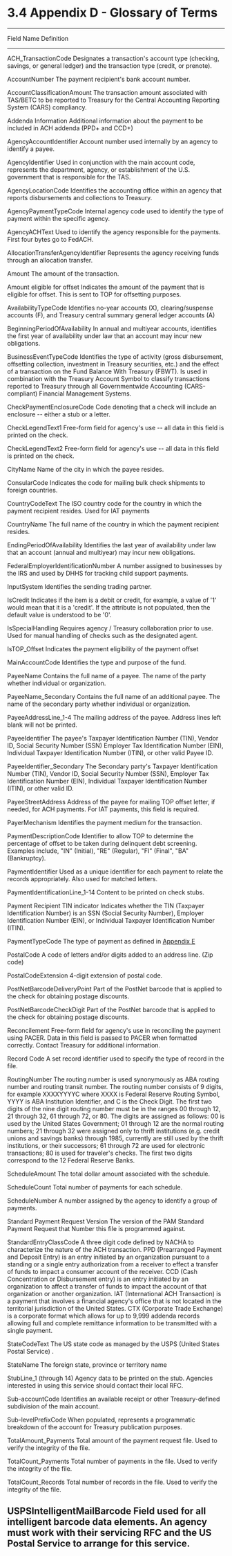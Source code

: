# 3.4 Appendix D - Glossary of Terms

  ----------------------------------------------------------------------------------------------
  Field Name                            Definition
  ------------------------------------- --------------------------------------------------------
  ACH_TransactionCode                   Designates a transaction's account type (checking,
                                        savings, or general ledger) and the transaction type
                                        (credit, or prenote).

  AccountNumber                         The payment recipient's bank account number.

  AccountClassificationAmount           The transaction amount associated with TAS/BETC to be
                                        reported to Treasury for the Central Accounting
                                        Reporting System (CARS) compliancy.

  Addenda Information                   Additional information about the payment to be included
                                        in ACH addenda (PPD+ and CCD+)

  AgencyAccountIdentifier               Account number used internally by an agency to identify
                                        a payee.

  AgencyIdentifier                      Used in conjunction with the main account code,
                                        represents the department, agency, or establishment of
                                        the U.S. government that is responsible for the TAS.

  AgencyLocationCode                    Identifies the accounting office within an agency that
                                        reports disbursements and collections to Treasury.

  AgencyPaymentTypeCode                 Internal agency code used to identify the type of
                                        payment within the specific agency.

  AgencyACHText                         Used to identify the agency responsible for the
                                        payments. First four bytes go to FedACH.

  AllocationTransferAgencyIdentifier    Represents the agency receiving funds through an
                                        allocation transfer.

  Amount                                The amount of the transaction.

  Amount eligible for offset            Indicates the amount of the payment that is eligible for
                                        offset. This is sent to TOP for offsetting purposes.

  AvailabilityTypeCode                  Identifies no-year accounts (X), clearing/suspense
                                        accounts (F), and Treasury central summary general
                                        ledger accounts (A)

  BeginningPeriodOfAvailability         In annual and multiyear accounts, identifies the first
                                        year of availability under law that an account may incur
                                        new obligations.

  BusinessEventTypeCode                 Identifies the type of activity (gross disbursement,
                                        offsetting collection, investment in Treasury
                                        securities, etc.) and the effect of a transaction on the
                                        Fund Balance With Treasury (FBWT). Is used in
                                        combination with the Treasury Account Symbol to classify
                                        transactions reported to Treasury through all
                                        Governmentwide Accounting (CARS-compliant) Financial
                                        Management Systems.

  CheckPaymentEnclosureCode             Code denoting that a check will include an enclosure --
                                        either a stub or a letter.

  CheckLegendText1                      Free-form field for agency's use -- all data in this
                                        field is printed on the check.

  CheckLegendText2                      Free-form field for agency's use -- all data in this
                                        field is printed on the check.

  CityName                              Name of the city in which the payee resides.

  ConsularCode                          Indicates the code for mailing bulk check shipments to
                                        foreign countries.

  CountryCodeText                       The ISO country code for the country in which the
                                        payment recipient resides. Used for IAT payments

  CountryName                           The full name of the country in which the payment
                                        recipient resides.

  EndingPeriodOfAvailability            Identifies the last year of availability under law that
                                        an account (annual and multiyear) may incur new
                                        obligations.

  FederalEmployerIdentificationNumber   A number assigned to businesses by the IRS and used by
                                        DHHS for tracking child support payments.

                                        

                                        

  InputSystem                           Identifies the sending trading partner.

  IsCredit                              Indicates if the item is a debit or credit, for example,
                                        a value of \'1\' would mean that it is a \'credit\'. If
                                        the attribute is not populated, then the default value
                                        is understood to be \'0\'.

  IsSpecialHandling                     Requires agency / Treasury collaboration prior to use.
                                        Used for manual handling of checks such as the
                                        designated agent.

  IsTOP_Offset                          Indicates the payment eligibility of the payment offset

  MainAccountCode                       Identifies the type and purpose of the fund.

  PayeeName                             Contains the full name of a payee. The name of the party
                                        whether individual or organization.

  PayeeName_Secondary                   Contains the full name of an additional payee. The name
                                        of the secondary party whether individual or
                                        organization.

  PayeeAddressLine_1-4                  The mailing address of the payee. Address lines left
                                        blank will not be printed.

  PayeeIdentifier                       The payee\'s Taxpayer Identification Number (TIN),
                                        Vendor ID, Social Security Number (SSN) Employer Tax
                                        Identification Number (EIN), Individual Taxpayer
                                        Identification Number (ITIN), or other valid Payee ID.

  PayeeIdentifier_Secondary             The Secondary party's Taxpayer Identification Number
                                        (TIN), Vendor ID, Social Security Number (SSN), Employer
                                        Tax Identification Number (EIN), Individual Taxpayer
                                        Identification Number (ITIN), or other valid ID.

  PayeeStreetAddress                    Address of the payee for mailing TOP offset letter, if
                                        needed, for ACH payments. For IAT payments, this field
                                        is required.

  PayerMechanism                        Identifies the payment medium for the transaction.

  PaymentDescriptionCode                Identifier to allow TOP to determine the percentage of
                                        offset to be taken during delinquent debt screening.
                                        Examples include, "IN" (Initial), "RE" (Regular), "FI"
                                        (Final", "BA" (Bankruptcy).

  PaymentIdentifier                     Used as a unique identifier for each payment to relate
                                        the records appropriately. Also used for matched
                                        letters.

  PaymentIdentificationLine_1-14        Content to be printed on check stubs.

  Payment Recipient TIN indicator       Indicates whether the TIN (Taxpayer Identification
                                        Number) is an SSN (Social Security Number), Employer
                                        Identification Number (EIN), or Individual Taxpayer
                                        Identification Number (ITIN).

  PaymentTypeCode                       The type of payment as defined in [Appendix
                                        E](#appendix-e---paymenttypecode-values)

  PostalCode                            A code of letters and/or digits added to an address
                                        line. (Zip code)

  PostalCodeExtension                   4-digit extension of postal code.

  PostNetBarcodeDeliveryPoint           Part of the PostNet barcode that is applied to the check
                                        for obtaining postage discounts.

  PostNetBarcodeCheckDigit              Part of the PostNet barcode that is applied to the check
                                        for obtaining postage discounts.

                                        

                                        

  Reconcilement                         Free-form field for agency's use in reconciling the
                                        payment using PACER. Data in this field is passed to
                                        PACER when formatted correctly. Contact Treasury for
                                        additional information.

  Record Code                           A set record identifier used to specify the type of
                                        record in the file.

  RoutingNumber                         The routing number is used synonymously as ABA routing
                                        number and routing transit number. The routing number
                                        consists of 9 digits, for example XXXXYYYYC where XXXX
                                        is Federal Reserve Routing Symbol, YYYY is ABA
                                        Institution Identifier, and C is the Check Digit. The
                                        first two digits of the nine digit routing number must
                                        be in the ranges 00 through 12, 21 through 32, 61
                                        through 72, or 80. The digits are assigned as follows:
                                        00 is used by the United States Government; 01 through
                                        12 are the normal routing numbers; 21 through 32 were
                                        assigned only to thrift institutions (e.g. credit unions
                                        and savings banks) through 1985, currently are still
                                        used by the thrift institutions, or their successors; 61
                                        through 72 are used for electronic transactions; 80 is
                                        used for traveler\'s checks. The first two digits
                                        correspond to the 12 Federal Reserve Banks.

  ScheduleAmount                        The total dollar amount associated with the schedule.

  ScheduleCount                         Total number of payments for each schedule.

  ScheduleNumber                        A number assigned by the agency to identify a group of
                                        payments.

  Standard Payment Request Version      The version of the PAM Standard Payment Request that
  Number                                this file is programmed against.

  StandardEntryClassCode                A three digit code defined by NACHA to characterize the
                                        nature of the ACH transaction. PPD (Prearranged Payment
                                        and Deposit Entry) is an entry initiated by an
                                        organization pursuant to a standing or a single entry
                                        authorization from a receiver to effect a transfer of
                                        funds to impact a consumer account of the receiver. CCD
                                        (Cash Concentration or Disbursement entry) is an entry
                                        initiated by an organization to affect a transfer of
                                        funds to impact the account of that organization or
                                        another organization. IAT (International ACH
                                        Transaction) is a payment that involves a financial
                                        agency's office that is not located in the territorial
                                        jurisdiction of the United States. CTX (Corporate Trade
                                        Exchange) is a corporate format which allows for up to
                                        9,999 addenda records allowing full and complete
                                        remittance information to be transmitted with a single
                                        payment.

  StateCodeText                         The US state code as managed by the USPS (United States
                                        Postal Service) .

  StateName                             The foreign state, province or territory name

  StubLine_1 (through 14)               Agency data to be printed on the stub. Agencies
                                        interested in using this service should contact their
                                        local RFC.

  Sub-accountCode                       Identifies an available receipt or other
                                        Treasury-defined subdivision of the main account.

  Sub-levelPrefixCode                   When populated, represents a programmatic breakdown of
                                        the account for Treasury publication purposes.

  TotalAmount_Payments                  Total amount of the payment request file. Used to verify
                                        the integrity of the file.

  TotalCount_Payments                   Total number of payments in the file. Used to verify the
                                        integrity of the file.

  TotalCount_Records                    Total number of records in the file. Used to verify the
                                        integrity of the file.

  USPSIntelligentMailBarcode            Field used for all intelligent barcode data elements. An
                                        agency must work with their servicing RFC and the US
                                        Postal Service to arrange for this service.
  ----------------------------------------------------------------------------------------------

##  

